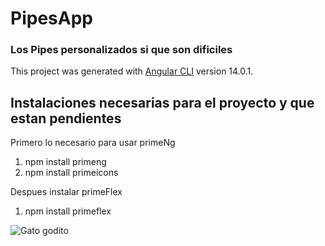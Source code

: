 # PipesApp
### Los Pipes personalizados si que son dificiles 
This project was generated with [Angular CLI](https://github.com/angular/angular-cli) version 14.0.1.

## Instalaciones necesarias para el proyecto y que estan pendientes 
Primero lo necesario para usar primeNg
1. npm install primeng 
2. npm install primeicons

Despues instalar primeFlex
1. npm install primeflex


![Gato godito](https://c.tenor.com/OKLkZ1Um5HIAAAAC/mad-typing.gif)